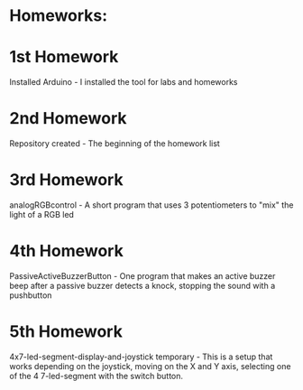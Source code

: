 # Homeworks:

# 1st Homework
Installed Arduino - I installed the tool for labs and homeworks

# 2nd Homework
Repository created - The beginning of the homework list

# 3rd Homework
analogRGBcontrol - A short program that uses 3 potentiometers to "mix" the light of a RGB led

# 4th Homework
PassiveActiveBuzzerButton - One program that makes an active buzzer beep after a passive buzzer detects a knock, stopping the sound with a pushbutton

# 5th Homework
4x7-led-segment-display-and-joystick temporary - This is a setup that works depending on the joystick, moving on the X and Y axis, selecting one of the 4 7-led-segment with the switch button.
